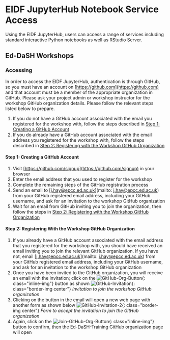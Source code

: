 # EIDF JupyterHub Notebook Service Access

Using the EIDF JupyterHub, users can access a range of services including standard interactive Python notebooks as well
as RStudio Server.

## Ed-DaSH Workshops

### Accessing

In order to access the EIDF JupyterHub, authentication is through GitHub, so you must have an account on
[https://github.com](https://github.com) and that account must be a member of the appropriate organization in GitHub.
Please ask your project admin or workshop instructor for the workshop GitHub organization details. Please follow the
relevant steps listed below to prepare.

1. If you do not have a GitHub account associated with the email you registered for the workshop with, follow the steps
   described in [Step 1: Creating a GitHub Account](#step-1-creating-a-github-account)
1. If you do already have a GitHub account associated with the email address you registered for the workshop with,
   follow the steps described in
   [Step 2: Registering with the Workshop GitHub Organization](#step-2-registering-with-the-workshop-github-organization)

#### Step 1: Creating a GitHub Account

1. Visit [https://github.com/signup](https://github.com/signup) in your browser
1. Enter the email address that you used to register for the workshop
1. Complete the remaining steps of the GitHub registration process
1. Send an email to [j.hay@epcc.ed.ac.uk](mailto: j.hay@epcc.ed.ac.uk) from your GitHub registered email address,
   including your GitHub username, and ask for an invitation to the workshop GitHub organization
1. Wait for an email from GitHub inviting you to join the organization, then follow the steps in
   [Step 2: Registering with the Workshop GitHub Organization](#step-2-registering-with-the-workshop-github-organization)

#### Step 2: Registering With the Workshop GitHub Organization

1. If you already have a GitHub account associated with the email address that you registered for the workshop with, you
   should have received an email inviting you to join the relevant GitHub organization. If you have not, email
   [j.hay@epcc.ed.ac.uk](mailto: j.hay@epcc.ed.ac.uk) from your GitHub registered email address, including your GitHub
   username, and ask for an invitation to the workshop GitHub organization
1. Once you have been invited to the GitHub organization, you will receive an email with the invitation; click on the
   ![GitHub-Org-Button](/eidf-docs/images/access/github-btn.png){: class="inline-img"} button as shown
   ![GitHub-Invitation](/eidf-docs/images/access/github-invitation.png){: class="border-img center"}
   *Invitation to join the workshop GitHub organization*
1. Clicking on the button in the email will open a new web page with another form as shown below
   ![GitHub-Invitation-2](/eidf-docs/images/access/github-invitation-2.png){: class="border-img center"}
   *Form to accept the invitation to join the GitHub organization*
1. Again, click on the ![Join-GitHub-Org-Button](/eidf-docs/images/access/join-btn.png){: class="inline-img"} button to
   confirm, then the Ed-DaSH-Training GitHub organization page will open
